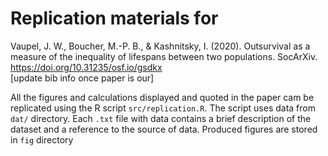 # Replication materials for 

Vaupel, J. W., Boucher, M.-P. B., & Kashnitsky, I. (2020). Outsurvival as a measure of the inequality of lifespans between two populations. SocArXiv. https://doi.org/10.31235/osf.io/gsdkx  
[update bib info once paper is our]

All the figures and calculations displayed and quoted in the paper cam be replicated using the R script `src/replication.R`. The script uses data from `dat/` directory. Each `.txt` file with data contains a brief description of the dataset and a reference to the source of data. Produced figures are stored in `fig` directory
